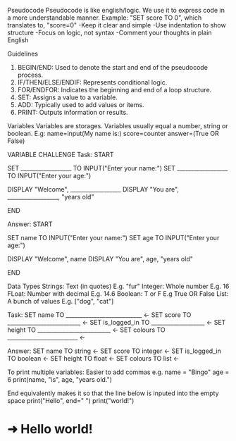 Pseudocode
Pseudocode is like english/logic. We use it to express code in a more understandable manner.
Example: "SET score TO 0", which translates to, "score=0"
-Keep it clear and simple
-Use indentation to show structure
-Focus on logic, not syntax
-Comment your thoughts in plain English

Guidelines
1. BEGIN/END: Used to denote the start and end of the pseudocode process.
3. IF/THEN/ELSE/ENDIF: Represents conditional logic.
4. FOR/ENDFOR: Indicates the beginning and end of a loop structure.
5. SET: Assigns a value to a variable.
6. ADD: Typically used to add values or items.
8. PRINT: Outputs information or results.

Variables
Variables are storages. Variables usually equal a number, string or boolean.
E.g:
name=input(My name is:)
score=counter
answer=(True OR False)

VARIABLE CHALLENGE
Task:
START

SET __________________ TO INPUT("Enter your name:")
SET __________________ TO INPUT("Enter your age:")

DISPLAY "Welcome", __________________
DISPLAY "You are", __________________, "years old"

END

Answer:
START

SET name TO INPUT("Enter your name:")
SET age TO INPUT("Enter your age:")

DISPLAY "Welcome", name
DISPLAY "You are", age, "years old"

END

Data Types
Strings: Text (in quotes) E.g. "fur"
Integer: Whole number E.g. 16
FLoat: Number with decimal E.g. 14.6
Boolean: T or F E.g True OR False
List: A bunch of values E.g. ["dog", "cat"]

Task:
SET name TO ___________________________   ← 
SET score TO __________________________   ← 
SET is_logged_in TO ___________________   ← 
SET height TO __________________________  ← 
SET colours TO _________________________  ← 

Answer:
SET name TO string            ← 
SET score TO integer          ← 
SET is_logged_in TO boolean   ← 
SET height TO float           ← 
SET colours TO list           ← 

To print multiple variables: Easier to add commas
e.g.
name = "Bingo"
age = 6
print(name, "is", age, "years old.")

End equivalently makes it so that the line below is inputed into the empty space
print("Hello", end=" ")
print("world!")
# ➜ Hello world!